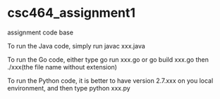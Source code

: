 # csc464_assignment1
assignment code base

To run the Java code, simply run javac xxx.java

To run the Go code, either type go run xxx.go or go build xxx.go then ./xxx(the file name without extension)

To run the Python code, it is better to have version 2.7.xxx on you local environment, and then type python xxx.py
